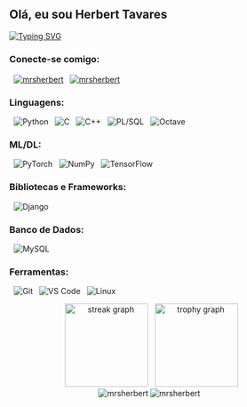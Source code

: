 ## Olá, eu sou Herbert Tavares

[![Typing SVG](https://readme-typing-svg.demolab.com?font=Fira+Code&weight=600&size=13&pause=1000&color=00F706&width=435&lines=Um+estudante+de+eletr%C3%B4nica;Estou+atualmente+aprendendo+tensorflow+e+pytorch)](https://git.io/typing-svg)

<h3 align="left">Conecte-se comigo:</h3>
<p align="left">
  <a href="https://github.com/mrsherbert" target="blank"><img align="center" src="https://img.shields.io/badge/GitHub-100000?style=for-the-badge&logo=github&logoColor=white" alt="mrsherbert" /></a>
  <a href="https://gitlab.com/mrsherbert" target="blank"><img align="center" src="https://img.shields.io/badge/GitLab-330F63?style=for-the-badge&logo=gitlab&logoColor=white" alt="mrsherbert" /></a>
</p>

<h3 align="left">Linguagens:</h3>
<p align="left">
  <img src="https://img.shields.io/badge/python-3670A0?style=for-the-badge&logo=python&logoColor=ffdd54" alt="Python"/>
  <img src="https://img.shields.io/badge/C-00599C?style=for-the-badge&logo=c&logoColor=white" alt="C"/>
  <img src="https://img.shields.io/badge/C%2B%2B-00599C?style=for-the-badge&logo=c%2B%2B&logoColor=white" alt="C++"/>
  <img src="https://img.shields.io/badge/PL%2FSQL-FFFFFF?style=for-the-badge&logo=oracle&logoColor=FF0000&labelColor=FFFFFF&color=FF0000" alt="PL/SQL"/>
  <img src="https://img.shields.io/badge/OCTAVE-darkblue?style=for-the-badge&logo=octave&logoColor=fcd683" alt="Octave"/>
</p>

<h3 align="left">ML/DL:</h3>
<p align="left">
  <img src="https://img.shields.io/badge/PyTorch-%23EE4C2C.svg?style=for-the-badge&logo=PyTorch&logoColor=white" alt="PyTorch"/>
  <img src="https://img.shields.io/badge/numpy-%23013243.svg?style=for-the-badge&logo=numpy&logoColor=white" alt="NumPy"/>
  <img src="https://img.shields.io/badge/TensorFlow-%23FF6F00.svg?style=for-the-badge&logo=TensorFlow&logoColor=white" alt="TensorFlow"/>
</p>

<h3 align="left">Bibliotecas e Frameworks:</h3>
<p align="left">
  <img src="https://img.shields.io/badge/django-%23092E20.svg?style=for-the-badge&logo=django&logoColor=white" alt="Django"/>
</p>

<h3 align="left">Banco de Dados:</h3>
<p align="left">
  <img src="https://img.shields.io/badge/MySQL-00000F?style=for-the-badge&logo=mysql&logoColor=white" alt="MySQL"/>
</p>

<h3 align="left">Ferramentas:</h3>
<p align="left">
  <img src="https://img.shields.io/badge/GIT-E44C30?style=for-the-badge&logo=git&logoColor=white" alt="Git"/>
  <img src="https://img.shields.io/badge/Vscode-007ACC?style=for-the-badge&logo=visual-studio-code&logoColor=white" alt="VS Code"/>
  <img src="https://img.shields.io/badge/Linux-000?style=for-the-badge&logo=linux&logoColor=FCC624" alt="Linux"/>
</p>

<div align="center">
  <img src="https://streak-stats.demolab.com?user=mrsherbert&locale=pt_BR&mode=daily&theme=dracula&hide_border=false&border_radius=5&order=3" height="150" alt="streak graph" />
  <img src="https://github-profile-trophy.vercel.app?username=mrsherbert&theme=dracula&column=-1&row=1&margin-w=8&margin-h=8&no-bg=false&no-frame=false" height="150" alt="trophy graph" />
</div>

<div align="center">
  <img src="https://github-readme-stats.vercel.app/api/top-langs?username=mrsherbert&show_icons=true&locale=pt_BR&layout=compact&theme=dracula" alt="mrsherbert" />
  <img src="https://github-readme-stats.vercel.app/api?username=mrsherbert&show_icons=true&locale=pt_BR&theme=dracula" alt="mrsherbert" />
</div>
